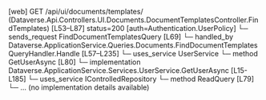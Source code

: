 [web] GET /api/ui/documents/templates/  (Dataverse.Api.Controllers.UI.Documents.DocumentTemplatesController.FindTemplates)  [L53–L87] status=200 [auth=Authentication.UserPolicy]
  └─ sends_request FindDocumentTemplatesQuery [L69]
    └─ handled_by Dataverse.ApplicationService.Queries.Documents.FindDocumentTemplatesQueryHandler.Handle [L57–L235]
      └─ uses_service UserService
        └─ method GetUserAsync [L80]
          └─ implementation Dataverse.ApplicationService.Services.UserService.GetUserAsync [L15-L185]
      └─ uses_service IControlledRepository<DocumentTemplate>
        └─ method ReadQuery [L79]
          └─ ... (no implementation details available)

